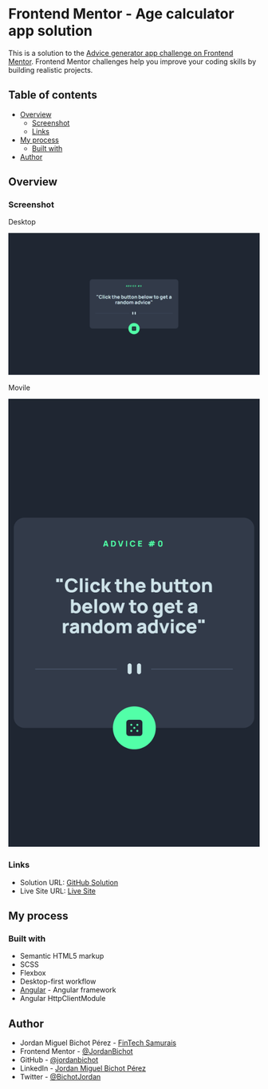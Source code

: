 # Frontend Mentor - Age calculator app solution

This is a solution to the [Advice generator app challenge on Frontend Mentor](https://www.frontendmentor.io/challenges/advice-generator-app-QdUG-13db). Frontend Mentor challenges help you improve your coding skills by building realistic projects.

## Table of contents

- [Overview](#overview)
  - [Screenshot](#screenshot)
  - [Links](#links)
- [My process](#my-process)
  - [Built with](#built-with)
- [Author](#author)

## Overview

### Screenshot

Desktop

![](./screenshots/desktop-image.png)

Movile

![](./screenshots/mobile-image.png)

### Links

- Solution URL: [GitHub Solution](https://github.com/jordanbichot/adviceGeneratorAppAngular.git)
- Live Site URL: [Live Site](https://jordanbichot.github.io/adviceGeneratorAppAngular/)

## My process

### Built with

- Semantic HTML5 markup
- SCSS
- Flexbox
- Desktop-first workflow
- [Angular](https://angular.io/) - Angular framework
- Angular HttpClientModule

## Author

- Jordan Miguel Bichot Pérez - [FinTech Samurais](https://fintechsamurais.com/)
- Frontend Mentor - [@JordanBichot](https://www.frontendmentor.io/profile/JordanBichot)
- GitHub - [@jordanbichot](https://github.com/jordanbichot)
- LinkedIn - [Jordan Miguel Bichot Pérez](https://www.linkedin.com/in/jordan-miguel-bichot-p%C3%A9rez-613172225)
- Twitter - [@BichotJordan](https://twitter.com/BichotJordan?t=lu5q3WUeYHh3oWaySHXjIg&s=09)
